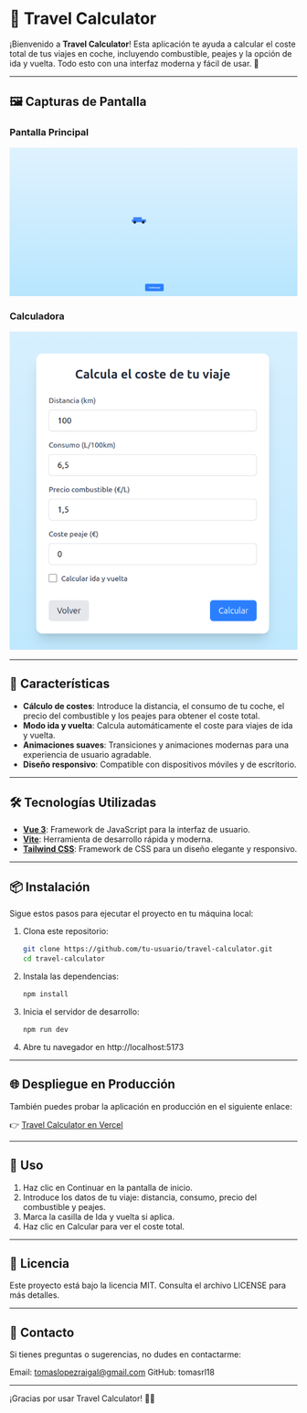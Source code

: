 # 🚗 Travel Calculator

¡Bienvenido a **Travel Calculator**! Esta aplicación te ayuda a calcular el coste total de tus viajes en coche, incluyendo combustible, peajes y la opción de ida y vuelta. Todo esto con una interfaz moderna y fácil de usar. 🌟

---

## 🖼️ Capturas de Pantalla

### Pantalla Principal
![Pantalla Principal](./public/img/main_page.png)

### Calculadora
![Calculadora](./public/img/calculator.png)

---

## 🚀 Características

- **Cálculo de costes**: Introduce la distancia, el consumo de tu coche, el precio del combustible y los peajes para obtener el coste total.
- **Modo ida y vuelta**: Calcula automáticamente el coste para viajes de ida y vuelta.
- **Animaciones suaves**: Transiciones y animaciones modernas para una experiencia de usuario agradable.
- **Diseño responsivo**: Compatible con dispositivos móviles y de escritorio.

---

## 🛠️ Tecnologías Utilizadas

- **[Vue 3](https://vuejs.org/)**: Framework de JavaScript para la interfaz de usuario.
- **[Vite](https://vitejs.dev/)**: Herramienta de desarrollo rápida y moderna.
- **[Tailwind CSS](https://tailwindcss.com/)**: Framework de CSS para un diseño elegante y responsivo.

---

## 📦 Instalación

Sigue estos pasos para ejecutar el proyecto en tu máquina local:

1. Clona este repositorio:
   ```bash
   git clone https://github.com/tu-usuario/travel-calculator.git
   cd travel-calculator

2. Instala las dependencias:
   ```bash
   npm install

3. Inicia el servidor de desarrollo:
   ```bash
   npm run dev

4. Abre tu navegador en http://localhost:5173

---

## 🌐 Despliegue en Producción

También puedes probar la aplicación en producción en el siguiente enlace:

👉 [Travel Calculator en Vercel](https://travel-calculator-steel.vercel.app/)

---

## 📄 Uso

1. Haz clic en Continuar en la pantalla de inicio.
2. Introduce los datos de tu viaje: distancia, consumo, precio del combustible y peajes.
3. Marca la casilla de Ida y vuelta si aplica.
4. Haz clic en Calcular para ver el coste total.

---

## 📝 Licencia

Este proyecto está bajo la licencia MIT. Consulta el archivo LICENSE para más detalles.

---

## 📧 Contacto
Si tienes preguntas o sugerencias, no dudes en contactarme:

Email: tomaslopezraigal@gmail.com
GitHub: tomasrl18

---

¡Gracias por usar Travel Calculator! 🚗✨